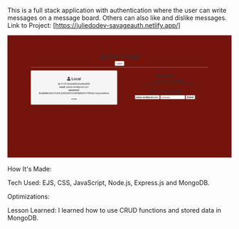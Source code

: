 This is a full stack application with authentication where the user can write messages on a message board. Others can also like and dislike messages.
Link to Project: [https://juliedodev-savageauth.netlify.app/]

<img src="savageauth.png">

How It's Made:

Tech Used: EJS, CSS, JavaScript, Node.js, Express.js and MongoDB.

Optimizations: 

Lesson Learned: I learned how to use CRUD functions and stored data in MongoDB. 




